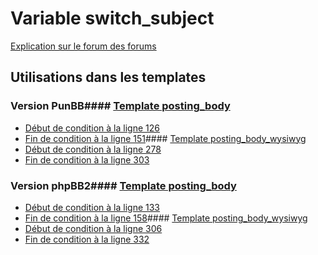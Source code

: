 # Variable switch_subject
[Explication sur le forum des forums](http://forum.forumactif.com/t294113-listing-des-variables#switch_subject)
## Utilisations dans les templates
### Version PunBB#### [Template posting_body](punbb/posting_body.md)
* [Début de condition à la ligne 126](../punbb/posting_body.tpl#L126)
* [Fin de condition à la ligne 151](../punbb/posting_body.tpl#L151)#### [Template posting_body_wysiwyg](punbb/posting_body_wysiwyg.md)
* [Début de condition à la ligne 278](../punbb/posting_body_wysiwyg.tpl#L278)
* [Fin de condition à la ligne 303](../punbb/posting_body_wysiwyg.tpl#L303)
### Version phpBB2#### [Template posting_body](subsilver/posting_body.md)
* [Début de condition à la ligne 133](../subsilver/posting_body.tpl#L133)
* [Fin de condition à la ligne 158](../subsilver/posting_body.tpl#L158)#### [Template posting_body_wysiwyg](subsilver/posting_body_wysiwyg.md)
* [Début de condition à la ligne 306](../subsilver/posting_body_wysiwyg.tpl#L306)
* [Fin de condition à la ligne 332](../subsilver/posting_body_wysiwyg.tpl#L332)